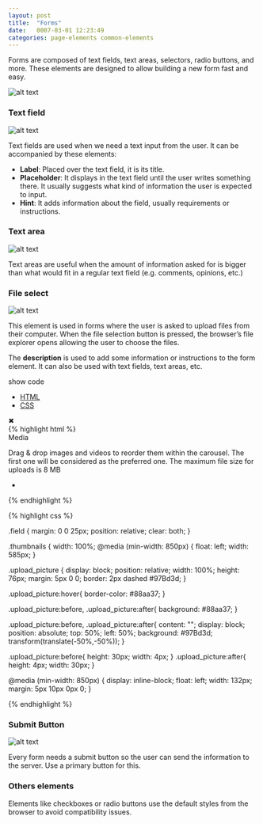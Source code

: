 ```yaml
---
layout: post
title:  "Forms"
date:   0007-03-01 12:23:49
categories: page-elements common-elements
---
```


Forms are composed of text fields, text areas, selectors, radio buttons, and more. These elements are designed
to allow building a new form fast and easy.

![alt text][forms]

### Text field

![alt text][text-field]

Text fields are used when we need a text input from the user. It can be accompanied by these elements:

* **Label**: Placed over the text field, it is its title.
* **Placeholder**: It displays in the text field until the user writes something there. It usually suggests
    what kind of information the user is expected to input.
* **Hint**: It adds information about the field, usually requirements or instructions.

<!-- <span class="show-code">show code</span>

<div class="code-snippet hidden">
  <div class="tabs">
    <ul>
      <li><a href="#" class="opt-html active">HTML</a></li>
      <li><a href="#" class="opt-css">CSS</a></li>
    </ul>
    <div class="close">&#10006;</div>
  </div>
  <div class="language-html">
{% highlight html %}

<label for="title">Title</label>
<input name="title" type="text" placeholder="Ilegal Logging in National Park">

{% endhighlight %}
  </div>
  <div class="language-css hidden">
{% highlight css %}
  label {
    float: left;
    color: #333;
    font-weight: 500;
    font-size: 12px;
    text-transform: uppercase;
  }

  input[type="password"],
  input[type="text"],
  input[type="date"],
  input[type="email"],
  textarea {
    border: 1px solid #ccc;
    padding: 10px;
    width: 100%;
    margin: 5px 0;
    font-size: 14px;
    border-radius: 3px;
    outline: none;
  }

  .field.required span {
    float: right;
    font-size: 13px
  }

{% endhighlight %}
  </div>
</div> -->

### Text area

![alt text][text-area]

Text areas are useful when the amount of information asked for is bigger than what would fit in a regular
text field (e.g. comments, opinions, etc.)

<!-- <span class="show-code">show code</span>

<div class="code-snippet hidden">
  <div class="tabs">
    <ul>
      <li><a href="#" class="opt-html active">HTML</a></li>
      <li><a href="#" class="opt-css">CSS</a></li>
    </ul>
    <div class="close">&#10006;</div>
  </div>
  <div class="language-html">
{% highlight html %}

<label for="details">Details</label>
<textarea name="details" id="details" placeholder="Lorem ipsum..."></textarea>

{% endhighlight %}
  </div>
  <div class="language-css hidden">
{% highlight css %}
textarea {
  height: 182px;
  border: 1px solid #ccc;
  padding: 10px;
  width: 100%;
  margin: 5px 0;
  font-size: 14px;
  border-radius: 3px;
  outline: none;
}

{% endhighlight %}
  </div>
</div>
 -->
### File select

![alt text][file-select]

This element is used in forms where the user is asked to upload files from their computer. When the file selection
button is pressed, the browser’s file explorer opens allowing the user to choose the files.

The **description** is used to add some information or instructions to the form element. It can also be used with text fields,
text areas, etc.

<span class="show-code">show code</span>

<div class="code-snippet hidden">
  <div class="tabs">
    <ul>
      <li><a href="#" class="opt-html active">HTML</a></li>
      <li><a href="#" class="opt-css">CSS</a></li>
    </ul>
    <div class="close">&#10006;</div>
  </div>
  <div class="language-html">
{% highlight html %}
<div class="field">
  <label for="media">Media</label>
  <p class="hint">Drag & drop images and videos to reorder them within the carousel. The first one will be considered
  as the preferred one. The maximum file size for uploads is 8 MB</p>
  <ul class="thumbnails">
    <li><a href="#" class="upload_picture"></a></li>
  </ul>
</div>

{% endhighlight %}
  </div>
  <div class="language-css hidden">
{% highlight css %}

.field {
  margin: 0 0 25px;
  position: relative;
  clear: both;
}

.thumbnails {
  width: 100%;
  @media (min-width: 850px) {
    float: left;
    width: 585px;
}

.upload_picture {
  display: block;
  position: relative;
  width: 100%;
  height: 76px;
  margin: 5px 0 0;
  border: 2px dashed #97Bd3d;
}

.upload_picture:hover{
  border-color: #88aa37;
}

.upload_picture:before,
.upload_picture:after{
  background: #88aa37;
}

.upload_picture:before,
.upload_picture:after{
  content: "";
  display: block;
  position: absolute;
  top: 50%;
  left: 50%;
  background: #97Bd3d;
  transform(translate(-50%,-50%));
}

.upload_picture:before{
  height: 30px;
  width: 4px;
}
.upload_picture:after{
  height: 4px;
  width: 30px;
}

@media (min-width: 850px) {
  display: inline-block;
  float: left;
  width: 132px;
  margin: 5px 10px 0px 0;
}

{% endhighlight %}
  </div>
</div>


### Submit Button

![alt text][button]

Every form needs a submit button so the user can send the information to the server. Use a primary button for this.


### Others elements

Elements like checkboxes or radio buttons use the default styles from the browser to avoid compatibility issues.


[forms]: /gfw-style-guides/images/posts/common-elements/forms/03-01-forms.png "forms"
[text-field]: /gfw-style-guides/images/posts/common-elements/forms/03-02-text-field.png "text field"
[text-area]: /gfw-style-guides/images/posts/common-elements/forms/03-03-textarea.png "text area"
[file-select]: /gfw-style-guides/images/posts/common-elements/forms/03-04-file-select.png "file select"
[button]: /gfw-style-guides/images/posts/common-elements/forms/03-05-button.png "button"
